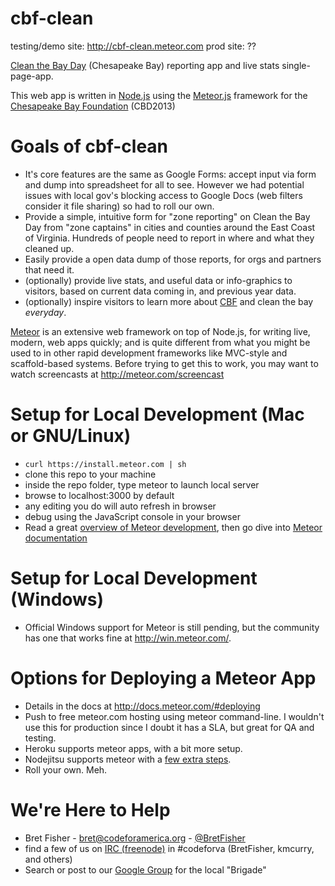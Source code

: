cbf-clean
=============

testing/demo site: http://cbf-clean.meteor.com
prod site: ??

[Clean the Bay Day](http://www.cbf.org/clean) (Chesapeake Bay) reporting app and live stats single-page-app.

This web app is written in [Node.js](http://nodejs.org) using the [Meteor.js](http://meteor.com) framework for the [Chesapeake Bay Foundation](http://www.cbf.org/) (CBD2013)

Goals of cbf-clean
==================
* It's core features are the same as Google Forms: accept input via form and dump into spreadsheet for all to see. However we had potential issues with local gov's blocking access to Google Docs (web filters consider it file sharing) so had to roll our own.
* Provide a simple, intuitive form for "zone reporting" on Clean the Bay Day from "zone captains" in cities and counties around the East Coast of Virginia. Hundreds of people need to report in where and what they cleaned up.
* Easily provide a open data dump of those reports, for orgs and partners that need it.
* (optionally) provide live stats, and useful data or info-graphics to visitors, based on current data coming in, and previous year data.
* (optionally) inspire visitors to learn more about [CBF](http://www.cbf.org) and clean the bay *everyday*.

[Meteor](http://meteor.com) is an extensive web framework on top of Node.js, for writing live, modern, web apps quickly; and is quite different from what you might be used to in other rapid development frameworks like MVC-style and scaffold-based systems. Before trying to get this to work, you may want to watch screencasts at http://meteor.com/screencast

Setup for Local Development (Mac or GNU/Linux)
===========================
* `curl https://install.meteor.com | sh`
* clone this repo to your machine
* inside the repo folder, type meteor to launch local server
* browse to localhost:3000 by default
* any editing you do will auto refresh in browser
* debug using the JavaScript console in your browser
* Read a great [overview of Meteor development](http://andrewscala.com/meteor/), then go dive into [Meteor documentation](http://docs.meteor.com/)

Setup for Local Development (Windows)
===========================
* Official Windows support for Meteor is still pending, but the community has one that works fine at http://win.meteor.com/.

Options for Deploying a Meteor App
===========================
* Details in the docs at http://docs.meteor.com/#deploying
* Push to free meteor.com hosting using meteor command-line. I wouldn't use this for production since I doubt it has a SLA, but great for QA and testing.
* Heroku supports meteor apps, with a bit more setup.
* Nodejitsu supports meteor with a [few extra steps](https://gist.github.com/blakmatrix/3038654).
* Roll your own. Meh.

We're Here to Help
=====================
* Bret Fisher - bret@codeforamerica.org - [@BretFisher](http://twitter.com/BretFisher)
* find a few of us on [IRC (freenode)](webchat.freenode.net/?channels=codeforamerica&uio=d4) in #codeforva (BretFisher, kmcurry, and others)
* Search or post to our [Google Group](https://groups.google.com/a/codeforamerica.org/forum/#!forum/c4hrva) for the local "Brigade" 
